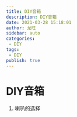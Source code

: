 ```yaml
---
title: DIY音箱
description: DIY音箱
date: 2021-03-28 15:18:01
author: 龙旺
sidebar: auto
categories:
 - DIY
tags:
 - DIY
publish: true
---
```


# DIY音箱
1. 喇叭的选择




